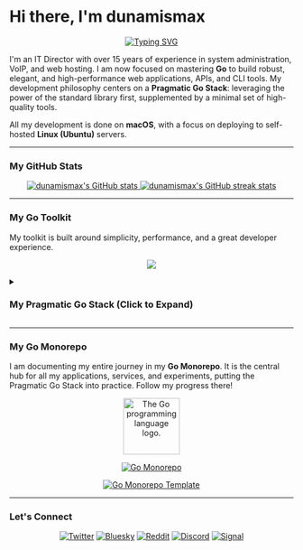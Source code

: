 # Hi there, I'm dunamismax

<p align="center">
  <a href="https://github.com/dunamismax">
    <img src="https://readme-typing-svg.herokuapp.com?font=Fira+Code&size=24&pause=1000&color=00ADD8&center=true&vCenter=true&width=600&lines=IT+Director+%7C+Golang+Developer;Building+with+The+Pragmatic+Go+Stack;Standard+Library+First.+Minimal+Dependencies." alt="Typing SVG" />
  </a>
</p>

I'm an IT Director with over 15 years of experience in system administration, VoIP, and web hosting. I am now focused on mastering **Go** to build robust, elegant, and high-performance web applications, APIs, and CLI tools. My development philosophy centers on a **Pragmatic Go Stack**: leveraging the power of the standard library first, supplemented by a minimal set of high-quality tools.

All my development is done on **macOS**, with a focus on deploying to self-hosted **Linux (Ubuntu)** servers.

---

### My GitHub Stats

<p align="center">
  <a href="https://github.com/dunamismax">
    <img src="https://github-readme-stats.vercel.app/api?username=dunamismax&show_icons=true&theme=dracula&include_all_commits=true&count_private=true" alt="dunamismax's GitHub stats" />
  </a>
  <a href="https://github.com/dunamismax">
    <img src="https://github-readme-streak-stats.herokuapp.com/?user=dunamismax&theme=dracula" alt="dunamismax's GitHub streak stats" />
  </a>
</p>

---

### My Go Toolkit

My toolkit is built around simplicity, performance, and a great developer experience.

<p align="center">
  <a href="https://skillicons.dev">
    <img src="https://skillicons.dev/icons?i=go,postgres,docker,caddy,htmx,git,github,vscode,linux,ubuntu,bash" />
  </a>
</p>

<details>
<summary><h3>My Pragmatic Go Stack (Click to Expand)</h3></summary>

This stack is designed for building modern, high-performance, and self-contained web applications. It prioritizes simplicity and maintainability by leaning heavily on Go's powerful standard library and a minimal set of well-vetted, essential third-party libraries.

#### **Core Application & CLI**

- **Language:** [**Go**](https://go.dev/doc/) (v1.22+)
  - The application's foundation. A statically typed, compiled language renowned for performance, native concurrency, and single-binary deployments.
- **Web Router:** [**`net/http`**](https://pkg.go.dev/net/http/)
  - Go's powerful standard library handles all web server and routing needs. Using the built-in `http.ServeMux` provides a robust, dependency-free foundation.
- **CLI Framework:** [**`flag`**](https://pkg.go.dev/flag/)
  - The standard library package for parsing command-line flags, perfect for configuring application behavior at startup without external dependencies.
- **Database ORM:** [**GORM**](https://gorm.io/docs/)
  - A developer-friendly ORM that simplifies database interactions like CRUD, queries, and schema management.
- **Database Driver (PostgreSQL):** [**`lib/pq`**](https://pkg.go.dev/github.com/lib/pq)
  - A popular and stable PostgreSQL driver for Go that works seamlessly with the standard `database/sql` interface.
- **Database Migrations:** [**`golang-migrate/migrate`**](https://pkg.go.dev/github.com/golang-migrate/migrate/v4)
  - A dedicated tool for managing database schema changes using versioned SQL files, ensuring robust and repeatable migrations.

#### **Developer Experience & Tooling**

- **Package & Environment Management:** [**Go Modules & Toolchain**](https://go.dev/doc/tool/)
  - The native Go toolchain provides a unified experience for managing dependencies, builds (`go build`), testing, formatting (`go fmt`), and linting (`go vet`).
- **Configuration:** [**Viper**](https://github.com/spf13/viper)
  - A complete configuration solution handling `.env` files, other formats (JSON, YAML), environment variables, and remote config systems.
- **Live Reloading:** [**Air**](https://github.com/air-verse/air)
  - A command-line tool that automatically rebuilds and restarts the application on file changes, creating a fast and efficient development loop.

#### **Frontend & User Experience**

- **Client-Side Interactivity:** [**htmx**](https://htmx.org/docs/)
  - A small JavaScript library enabling modern AJAX and partial page updates directly in HTML, served by Go handlers.
- **Templating:** **`html/template`**
  - Go's standard library for secure, server-side HTML rendering with automatic, context-aware escaping to prevent XSS attacks.
- **Forms & Validation:** **Manual Struct Population & Methods**
  - Form data is manually parsed and validated using methods on Go structs, providing clear, explicit control over data handling.
- **Client-Side Validation:** **HTML5 Validation**
  - Uses built-in browser validation for instant feedback on user input, providing a great first line of defense.

#### **Authentication**

- **Core Authentication:** **`golang.org/x/crypto/bcrypt`** & **Standard `crypto` Packages**
  - Password security is handled with the industry-standard `bcrypt` hashing algorithm. Session management (e.g., JWTs) is built using Go's standard crypto packages.

#### **Deployment & Production**

- **Web Server / Reverse Proxy:** [**Caddy**](https://caddyserver.com/docs/)
  - A modern web server and reverse proxy with automatic HTTPS, perfect for securely routing traffic to the compiled Go application binary.
- **Asset Management:** [**Go `embed` Package**](https://pkg.go.dev/embed)
  - The standard library `embed` package bundles static assets (CSS, JS, images) directly into the Go binary, creating a single, self-contained executable that is trivial to deploy.

</details>

---

### My Go Monorepo

I am documenting my entire journey in my **Go Monorepo**. It is the central hub for all my applications, services, and experiments, putting the Pragmatic Go Stack into practice. Follow my progress there!

<p align="center">
  <img src="https://upload.wikimedia.org/wikipedia/commons/thumb/0/05/Go_Logo_Blue.svg/1920px-Go_Logo_Blue.svg.png" alt="The Go programming language logo." width="100"/>
</p>

<p align="center">
  <a href="https://github.com/dunamismax/go">
    <img src="https://github-readme-stats.vercel.app/api/pin/?username=dunamismax&repo=go&theme=dracula" alt="Go Monorepo" />
  </a>
</p>

<p align="center">
  <a href="https://github.com/dunamismax/go-monorepo-template">
    <img src="https://github-readme-stats.vercel.app/api/pin/?username=dunamismax&repo=go-monorepo-template&theme=dracula" alt="Go Monorepo Template" />
  </a>
</p>

---

### Let's Connect

<p align="center">
  <a href="https://twitter.com/dunamismax" target="_blank"><img src="https://img.shields.io/badge/Twitter-%231DA1F2.svg?&style=for-the-badge&logo=twitter&logoColor=white" alt="Twitter"></a>
  <a href="https://bsky.app/profile/dunamismax.bsky.social" target="_blank"><img src="https://img.shields.io/badge/Bluesky-blue?style=for-the-badge&logo=bluesky&logoColor=white" alt="Bluesky"></a>
  <a href="https://reddit.com/user/dunamismax" target="_blank"><img src="https://img.shields.io/badge/Reddit-%23FF4500.svg?&style=for-the-badge&logo=reddit&logoColor=white" alt="Reddit"></a>
  <a href="https://discord.com/users/dunamismax" target="_blank"><img src="https://img.shields.io/badge/Discord-dunamismax-7289DA.svg?style=for-the-badge&logo=discord&logoColor=white" alt="Discord"></a>
  <a href="https://signal.me/#p/+dunamismax.66" target="_blank"><img src="https://img.shields.io/badge/Signal-dunamismax.66-3A76F0.svg?style=for-the-badge&logo=signal&logoColor=white" alt="Signal"></a>
</p>
